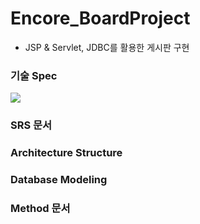 # Encore_BoardProject
 - JSP &amp; Servlet, JDBC를 활용한 게시판 구현

### 기술 Spec
<img src="https://user-images.githubusercontent.com/55942011/100631508-2203e880-336f-11eb-85da-35b714795bc8.png">

### SRS 문서


### Architecture Structure


### Database Modeling


### Method 문서
